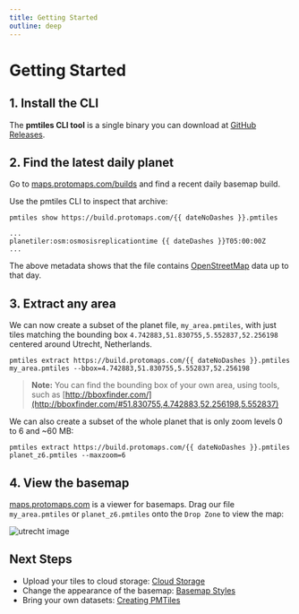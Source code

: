 ```yaml
---
title: Getting Started
outline: deep
---
```


<script setup>
  const today = new Date();
  const yesterday = new Date(today);
  yesterday.setDate(yesterday.getDate() - 1);
  const yyyy = yesterday.getFullYear();
  let mm = yesterday.getMonth() + 1; // Months start at 0!
  let dd = yesterday.getDate();
  if (dd < 10) dd = '0' + dd;
  if (mm < 10) mm = '0' + mm;
  const dateNoDashes = `${yyyy}${mm}${dd}`;
  const dateDashes = `${yyyy}-${mm}-${dd}`;
</script>

# Getting Started

## 1. Install the CLI

The **pmtiles CLI tool** is a single binary you can download at [GitHub Releases](https://github.com/protomaps/go-pmtiles/releases).

## 2. Find the latest daily planet

Go to [maps.protomaps.com/builds](https://maps.protomaps.com/builds/) and find a recent daily basemap build.

Use the pmtiles CLI to inspect that archive:

```bash-vue
pmtiles show https://build.protomaps.com/{{ dateNoDashes }}.pmtiles
```

```txt-vue
...
planetiler:osm:osmosisreplicationtime {{ dateDashes }}T05:00:00Z
...
```

The above metadata shows that the file contains [OpenStreetMap](http://openstreetmap.org) data up to that day.

## 3. Extract any area

We can now create a subset of the planet file, `my_area.pmtiles`, with just tiles matching the bounding box `4.742883,51.830755,5.552837,52.256198` centered around Utrecht, Netherlands.

```bash-vue
pmtiles extract https://build.protomaps.com/{{ dateNoDashes }}.pmtiles my_area.pmtiles --bbox=4.742883,51.830755,5.552837,52.256198
```

> **Note:** You can find the bounding box of your own area, using tools, such as [http://bboxfinder.com/](http://bboxfinder.com/#51.830755,4.742883,52.256198,5.552837)

We can also create a subset of the whole planet that is only zoom levels 0 to 6 and ~60 MB:

```bash-vue
pmtiles extract https://build.protomaps.com/{{ dateNoDashes }}.pmtiles planet_z6.pmtiles --maxzoom=6
```

## 4. View the basemap

[maps.protomaps.com](https://maps.protomaps.com) is a viewer for basemaps. Drag our file `my_area.pmtiles` or `planet_z6.pmtiles` onto the `Drop Zone` to view the map:

![utrecht image](./utrecht.png)

## Next Steps

* Upload your tiles to cloud storage: [Cloud Storage](/pmtiles/cloud-storage)
* Change the appearance of the basemap: [Basemap Styles](/basemaps/flavors)
* Bring your own datasets: [Creating PMTiles](/pmtiles/create)
